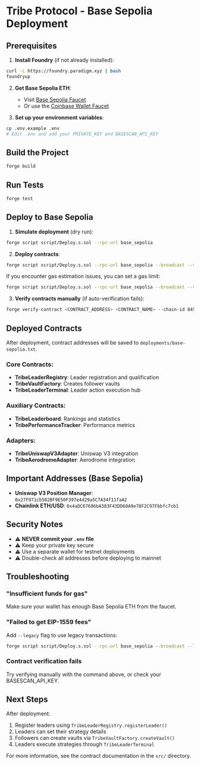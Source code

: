 # Tribe Protocol - Base Sepolia Deployment

## Prerequisites

1. **Install Foundry** (if not already installed):
```bash
curl -L https://foundry.paradigm.xyz | bash
foundryup
```

2. **Get Base Sepolia ETH**:
   - Visit [Base Sepolia Faucet](https://www.alchemy.com/faucets/base-sepolia)
   - Or use the [Coinbase Wallet Faucet](https://portal.cdp.coinbase.com/products/faucet)

3. **Set up your environment variables**:
```bash
cp .env.example .env
# Edit .env and add your PRIVATE_KEY and BASESCAN_API_KEY
```

## Build the Project

```bash
forge build
```

## Run Tests

```bash
forge test
```

## Deploy to Base Sepolia

1. **Simulate deployment** (dry run):
```bash
forge script script/Deploy.s.sol --rpc-url base_sepolia
```

2. **Deploy contracts**:
```bash
forge script script/Deploy.s.sol --rpc-url base_sepolia --broadcast --verify
```

If you encounter gas estimation issues, you can set a gas limit:
```bash
forge script script/Deploy.s.sol --rpc-url base_sepolia --broadcast --verify --gas-limit 30000000
```

3. **Verify contracts manually** (if auto-verification fails):
```bash
forge verify-contract <CONTRACT_ADDRESS> <CONTRACT_NAME> --chain-id 84532 --etherscan-api-key $BASESCAN_API_KEY
```

## Deployed Contracts

After deployment, contract addresses will be saved to `deployments/base-sepolia.txt`.

### Core Contracts:
- **TribeLeaderRegistry**: Leader registration and qualification
- **TribeVaultFactory**: Creates follower vaults
- **TribeLeaderTerminal**: Leader action execution hub

### Auxiliary Contracts:
- **TribeLeaderboard**: Rankings and statistics
- **TribePerformanceTracker**: Performance metrics

### Adapters:
- **TribeUniswapV3Adapter**: Uniswap V3 integration
- **TribeAerodromeAdapter**: Aerodrome integration

## Important Addresses (Base Sepolia)

- **Uniswap V3 Position Manager**: `0x27F971cb582BF9E50F397e4d29a5C7A34f11faA2`
- **Chainlink ETH/USD**: `0x4aDC67696bA383F43DD60A9e78F2C97Fbbfc7cb1`

## Security Notes

- ⚠️ **NEVER commit your `.env` file**
- ⚠️ Keep your private key secure
- ⚠️ Use a separate wallet for testnet deployments
- ⚠️ Double-check all addresses before deploying to mainnet

## Troubleshooting

### "Insufficient funds for gas"
Make sure your wallet has enough Base Sepolia ETH from the faucet.

### "Failed to get EIP-1559 fees"
Add `--legacy` flag to use legacy transactions:
```bash
forge script script/Deploy.s.sol --rpc-url base_sepolia --broadcast --legacy
```

### Contract verification fails
Try verifying manually with the command above, or check your BASESCAN_API_KEY.

## Next Steps

After deployment:
1. Register leaders using `TribeLeaderRegistry.registerLeader()`
2. Leaders can set their strategy details
3. Followers can create vaults via `TribeVaultFactory.createVault()`
4. Leaders execute strategies through `TribeLeaderTerminal`

For more information, see the contract documentation in the `src/` directory.
